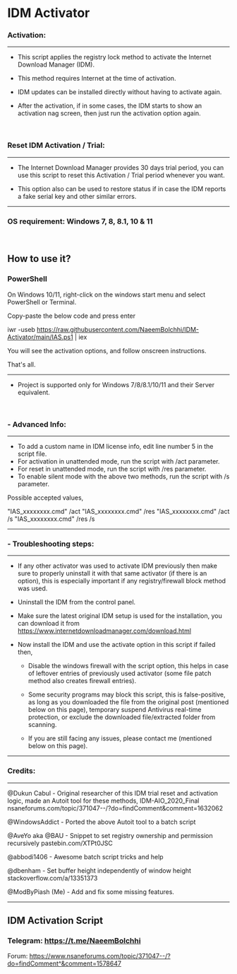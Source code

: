 #   IDM Activator

###   Activation:

---

 - This script applies the registry lock method to activate the Internet Download Manager (IDM).

 - This method requires Internet at the time of activation.

 - IDM updates can be installed directly without having to activate again.

 - After the activation, if in some cases, the IDM starts to show an activation nag screen, 
   then just run the activation option again.

<br>

###   Reset IDM Activation / Trial:

---

 - The Internet Download Manager provides 30 days trial period, you can use this script to 
   reset this Activation / Trial period whenever you want.
 
 - This option also can be used to restore status if in case the IDM reports a fake serial
   key and other similar errors.

---

###   OS requirement: Windows 7, 8, 8.1, 10 & 11

<br>

##   How to use it?

###   PowerShell

On Windows 10/11, right-click on the windows start menu and select PowerShell or Terminal.

Copy-paste the below code and press enter

iwr -useb https://raw.githubusercontent.com/NaeemBolchhi/IDM-Activator/main/IAS.ps1 | iex

You will see the activation options, and follow onscreen instructions.

That's all.

---

 - Project is supported only for Windows 7/8/8.1/10/11 and their Server equivalent.

<br>

### - Advanced Info:

---

   - To add a custom name in IDM license info, edit line number 5 in the script file.
   - For activation in unattended mode, run the script with /act parameter.
   - For reset in unattended mode, run the script with /res parameter.
   - To enable silent mode with the above two methods, run the script with /s parameter.

Possible accepted values,

"IAS_xxxxxxxx.cmd" /act
"IAS_xxxxxxxx.cmd" /res
"IAS_xxxxxxxx.cmd" /act /s
"IAS_xxxxxxxx.cmd" /res /s

---

### - Troubleshooting steps:

---

   - If any other activator was used to activate IDM previously then make sure to properly
     uninstall it with that same activator (if there is an option), this is especially important
     if any registry/firewall block method was used.

   - Uninstall the IDM from the control panel.

   - Make sure the latest original IDM setup is used for the installation,
     you can download it from https://www.internetdownloadmanager.com/download.html

   - Now install the IDM and use the activate option in this script if failed then,

     - Disable the windows firewall with the script option, this helps in case of leftover entries of
       previously used activator (some file patch method also creates firewall entries).

     - Some security programs may block this script, this is false-positive, as long as you 
       downloaded the file from the original post (mentioned below on this page), temporary suspend
       Antivirus real-time protection, or exclude the downloaded file/extracted folder from scanning.

     - If you are still facing any issues, please contact me (mentioned below on this page).

---

###   Credits:

---

   @Dukun Cabul        - Original researcher of this IDM trial reset and activation logic,
                         made an Autoit tool for these methods, IDM-AIO_2020_Final
                         nsaneforums.com/topic/371047--/?do=findComment&comment=1632062
                         
   @WindowsAddict	     - Ported the above Autoit tool to a batch script

   @AveYo aka @BAU     - Snippet to set registry ownership and permission recursively
                         pastebin.com/XTPt0JSC

   @abbodi1406         - Awesome batch script tricks and help

   @dbenham            - Set buffer height independently of window height
                         stackoverflow.com/a/13351373

   @ModByPiash (Me)	   - Add and fix some missing features.

---

##   IDM Activation Script

###   Telegram:   https://t.me/NaeemBolchhi

  Forum:   https://www.nsaneforums.com/topic/371047--/?do=findComment^&comment=1578647
